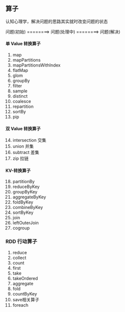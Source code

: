 ## 算子
认知心理学，解决问题的思路其实就时改变问题的状态

问题(初始) ========> 问题(处理中) ========> 问题(解决)

#### 单 Value 转换算子
1.  map
2.  mapPartitions
3.  mapPartitionsWithIndex
4.  flatMap
5.  glom
6.  groupBy
7.  filter
8.  sample
9.  distinct
10. coalesce
11. repartition
12. sortBy
13. pip

#### 双 Value 转换算子
14. intersection 交集
15. union        并集
16. subtract     差集
17. zip          拉链

#### KV-转换算子
18. partitionBy
19. reduceByKey
20.	groupByKey
21.	aggregateByKey
22.	foldByKey
23.	combineByKey
24.	sortByKey
25.	join
26.	leftOuterJoin
27.	cogroup


###  RDD 行动算子
1)	reduce
2)	collect
3)	count
4)	first
5)	take
6)	takeOrdered
7)	aggregate
8)	fold
9)	countByKey
10)	save相关算子
11)	foreach